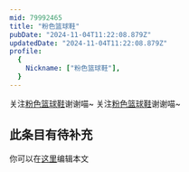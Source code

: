 ```yaml
---
mid: 79992465
title: "粉色篮球鞋"
pubDate: "2024-11-04T11:22:08.879Z"
updatedDate: "2024-11-04T11:22:08.879Z"
profile:
  {
    Nickname: ["粉色篮球鞋"],
  }
---
```


关注[粉色篮球鞋](https://space.bilibili.com/79992465)谢谢喵~ 关注[粉色篮球鞋](https://space.bilibili.com/79992465)谢谢喵~

## 此条目有待补充
你可以在[这里](https://github.com/Yuhanawa/VTuber.ICU-Content/edit/master/v/粉色篮球鞋/index.md)编辑本文
